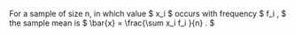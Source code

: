 For a sample of size n, in which value $ x_i $ occurs with frequency
$ f_i , $ the sample mean is $ \bar{x} = \frac{\sum x_i f_i }{n} . $
